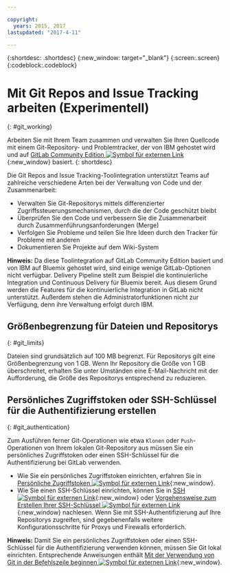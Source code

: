 ```yaml
---

copyright:
  years: 2015, 2017
lastupdated: "2017-4-11"

---
```


{:shortdesc: .shortdesc}
{:new_window: target="_blank"}
{:screen:.screen}
{:codeblock:.codeblock}

# Mit Git Repos and Issue Tracking arbeiten (Experimentell)
{: #git_working}

Arbeiten Sie mit Ihrem Team zusammen und verwalten Sie Ihren Quellcode mit einem Git-Repository- und Problemtracker, der von IBM gehostet wird und auf [GitLab Community Edition ![Symbol für externen Link](../../icons/launch-glyph.svg "Symbol für externen Link")](https://about.gitlab.com/){:new_window} basiert.
{: shortdesc}

Die Git Repos and Issue Tracking-Toolintegration unterstützt Teams auf zahlreiche verschiedene Arten bei der Verwaltung von Code und der Zusammenarbeit: 
   * Verwalten Sie Git-Repositorys mittels differenzierter Zugriffssteuerungsmechanismen, durch die der Code geschützt bleibt
   * Überprüfen Sie den Code und verbessern Sie die Zusammenarbeit durch Zusammenführungsanforderungen (Merge)
   * Verfolgen Sie Probleme und teilen Sie Ihre Ideen durch den Tracker für Probleme mit anderen 
   * Dokumentieren Sie Projekte auf dem Wiki-System

**Hinweis:** Da diese Toolintegration auf GitLab Community Edition basiert und von IBM auf Bluemix gehostet wird, sind einige wenige GitLab-Optionen nicht verfügbar. Delivery Pipeline stellt zum Beispiel die kontinuierliche Integration und Continuous Delivery für Bluemix bereit. Aus diesem Grund werden die Features für die kontinuierliche Integration in GitLab nicht unterstützt. Außerdem stehen die Administratorfunktionen nicht zur Verfügung, denn ihre Verwaltung erfolgt durch IBM.

## Größenbegrenzung für Dateien und Repositorys
{: #git_limits}

Dateien sind grundsätzlich auf 100 MB begrenzt. Für Repositorys gilt eine Größenbegrenzung von 1 GB. Wenn Ihr Repository die Größe von 1 GB überschreitet, erhalten Sie unter Umständen eine E-Mail-Nachricht mit der Aufforderung, die Größe des Repositorys entsprechend zu reduzieren. 

## Persönliches Zugriffstoken oder SSH-Schlüssel für die Authentifizierung erstellen    
{: #git_authentication}

Zum Ausführen ferner Git-Operationen wie etwa `Klonen` oder `Push`-Operationen von Ihrem lokalen Git-Repository aus müssen Sie ein persönliches Zugriffstoken oder einen SSH-Schlüssel für die Authentifizierung bei GitLab verwenden. 

* Wie Sie ein persönliches Zugriffstoken einrichten, erfahren Sie in [Persönliche Zugriffstoken ![Symbol für externen Link](../../icons/launch-glyph.svg "Symbol für externen Link")](https://git.ng.bluemix.net/help/api/README.html#personal-access-tokens){:new_window}.
* Wie Sie einen SSH-Schlüssel einrichten, können Sie in [SSH ![Symbol für externen Link](../../icons/launch-glyph.svg "Symbol für externen Link")](https://git.ng.bluemix.net/help/ssh/README){:new_window} oder [Vorgehensweise zum Erstellen Ihrer SSH-Schlüssel ![Symbol für externen Link](../../icons/launch-glyph.svg "Symbol für externen Link")](https://git.ng.bluemix.net/help/gitlab-basics/create-your-ssh-keys){:new_window} nachlesen. Wenn Sie mit SSH-Authentifizierung auf Ihre Repositorys zugreifen, sind gegebenenfalls weitere Konfigurationsschritte für Proxys und Firewalls erforderlich.

**Hinweis:** Damit Sie ein persönliches Zugriffstoken oder einen SSH-Schlüssel für die Authentifizierung verwenden können, müssen Sie Git lokal einrichten. Entsprechende Anweisungen enthält [Mit der Verwendung von Git in der Befehlszeile beginnen ![Symbol für externen Link](../../icons/launch-glyph.svg "Symbol für externen Link")](https://git.ng.bluemix.net/help/gitlab-basics/start-using-git){:new_window}. 
